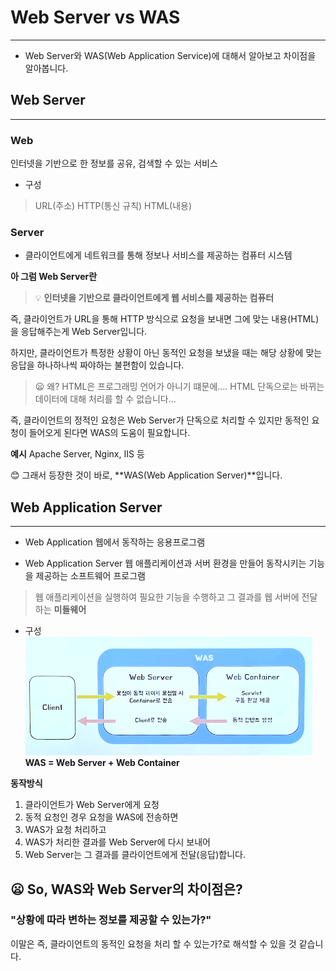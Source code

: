 # Web Server vs WAS
---
- Web Server와 WAS(Web Application Service)에 대해서 알아보고 차이점을 알아봅니다.
## Web Server
---
### Web
인터넷을 기반으로 한 정보를 공유, 검색할 수 있는 서비스
- 구성
> URL(주소)
> HTTP(통신 규칙)
> HTML(내용)

### Server
- 클라이언트에게 네트워크를 통해 정보나 서비스를 제공하는 컴퓨터 시스템

**아 그럼 Web Server란**
> 💡 **인터넷을 기반으로 클라이언트에게 웹 서비스를 제공하는 컴퓨터**

즉, 클라이언트가 URL을 통해 HTTP 방식으로 요청을 보내면 그에 맞는 내용(HTML)을 응답해주는게 Web Server입니다.

하지만, 클라이언트가 특정한 상황이 아닌 동적인 요청을 보냈을 때는 해당 상황에 맞는 응답을 하나하나씩 짜야하는 불편함이 있습니다.
> 😦 왜? 
>HTML은 프로그래밍 언어가 아니기 떄문에....
>HTML 단독으로는 바뀌는 데이터에 대해 처리를 할 수 없습니다...

즉, 클라이언트의 정적인 요청은 Web Server가 단독으로 처리할 수 있지만 동적인 요청이 들어오게 된다면 WAS의 도움이 필요합니다.


**예시**
Apache Server, Nginx, IIS 등

😊 그래서 등장한 것이 바로, **WAS(Web Application Server)**입니다.

## Web Application Server
---

- Web Application
웹에서 동작하는 응용프로그램

- Web Application Server
웹 애플리케이션과 서버 환경을 만들어 동작시키는 기능을 제공하는 소프트웨어 프로그램
>웹 애플리케이션을 실행하여 필요한 기능을 수행하고 그 결과를 웹 서버에 전달하는 **미들웨어**

- 구성
![wascomponent](./wascomponent.png)
**WAS = Web Server + Web Container**

**동작방식**
1. 클라이언트가 Web Server에게 요청
2. 동적 요청인 경우 요청을 WAS에 전송하면
3. WAS가 요청 처리하고
4. WAS가 처리한 결과를 Web Server에 다시 보내어
5. Web Server는 그 결과를 클라이언트에게 전달(응답)합니다.

## 😦 So, WAS와 Web Server의 차이점은?
### "상황에 따라 변하는 정보를 제공할 수 있는가?"
이말은 즉, 클라이언트의 동적인 요청을 처리 할 수 있는가?로 해석할 수 있을 것 같습니다.